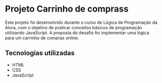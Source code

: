 <h1>Projeto Carrinho de comprass</h1>

<p>Este projeto foi desenvolvido durante o curso de Lógica de Programação da Alura, com o objetivo de praticar conceitos básicos de programação utilizando JavaScript.
A proposta do desafio foi implementar uma lógica para um carrinho de compras online.</p>

<H2>Tecnologias utilizadas</H2>

  - HTML  
  - CSS  
  - JavaScript  
